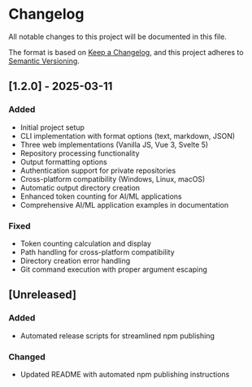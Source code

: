 # Changelog

All notable changes to this project will be documented in this file.

The format is based on [Keep a Changelog](https://keepachangelog.com/en/1.0.0/),
and this project adheres to [Semantic Versioning](https://semver.org/spec/v2.0.0.html).

## [1.2.0] - 2025-03-11

### Added

- Initial project setup
- CLI implementation with format options (text, markdown, JSON)
- Three web implementations (Vanilla JS, Vue 3, Svelte 5)
- Repository processing functionality
- Output formatting options
- Authentication support for private repositories
- Cross-platform compatibility (Windows, Linux, macOS)
- Automatic output directory creation
- Enhanced token counting for AI/ML applications
- Comprehensive AI/ML application examples in documentation

### Fixed

- Token counting calculation and display
- Path handling for cross-platform compatibility
- Directory creation error handling
- Git command execution with proper argument escaping

## [Unreleased]

### Added
- Automated release scripts for streamlined npm publishing

### Changed
- Updated README with automated npm publishing instructions
